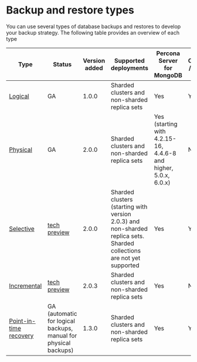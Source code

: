 # Backup and restore types

You can use several types of database backups and restores to develop your backup strategy. The following table provides an overview of each type

| Type           | Status  | Version added | Supported deployments | Percona Server for MongoDB | MongoDB Community /Enterprise Edition | 
| ---------------| -------- | ------------ | ----------------------| ------------------ | ---------------------------------------|
| [Logical](logical.md)| GA      | 1.0.0         | Sharded clusters and non-sharded replica sets | Yes | Yes | 
| [Physical](physical.md) | GA      | 2.0.0         | Sharded clusters and non-sharded replica sets | Yes (starting with 4.2.15-16, 4.4.6-8 and higher, 5.0.x, 6.0.x) | No | 
| [Selective](selective-backup.md) | [tech preview](../reference/glossary.md#technical-preview-feature)| 2.0.0         | Sharded clusters (starting with version 2.0.3) and non-sharded replica sets. Sharded collections are not yet supported | Yes | Yes | 
| [Incremental](incremental-backup.md) | [tech preview](../reference/glossary.md#technical-preview-feature)| 2.0.3         | Sharded clusters and non-sharded replica sets | Yes  | No | 
| [Point-in-time recovery](point-in-time-recovery.md) | GA (automatic for logical backups, manual for physical backups) | 1.3.0   | Sharded clusters and non-sharded replica sets | Yes | Yes | 


